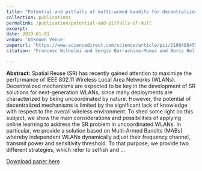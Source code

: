 ```yaml
---
title: "Potential and pitfalls of multi-armed bandits for decentralized spatial reuse in WLANs"
collection: publications
permalink: /publication/potential-and-pitfalls-of-mult
excerpt:
date: 2019-01-01
venue: 'Unknown Venue'
paperurl: 'https://www.sciencedirect.com/science/article/pii/S1084804518303655'
citation: 'Francesc Wilhelmi and Sergio Barrachina-Munoz and Boris Bellalta and Cristina Cano and Anders Jonsson and Gergely Neu (2019). Potential and pitfalls of multi-armed bandits for decentralized spatial reuse in WLANs. <i>Unknown Venue</i>.'

---
```

**Abstract:** Spatial Reuse (SR) has recently gained attention to maximize the performance of IEEE 802.11 Wireless Local Area Networks (WLANs). Decentralized mechanisms are expected to be key in the development of SR solutions for next-generation WLANs, since many deployments are characterized by being uncoordinated by nature. However, the potential of decentralized mechanisms is limited by the significant lack of knowledge with respect to the overall wireless environment. To shed some light on this subject, we show the main considerations and possibilities of applying online learning to address the SR problem in uncoordinated WLANs. In particular, we provide a solution based on Multi-Armed Bandits (MABs) whereby independent WLANs dynamically adjust their frequency channel, transmit power and sensitivity threshold. To that purpose, we provide two different strategies, which refer to selfish and …

[Download paper here](https://www.sciencedirect.com/science/article/pii/S1084804518303655)
